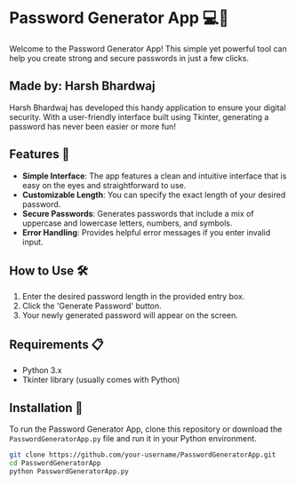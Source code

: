 
# Password Generator App 💻🔐

Welcome to the Password Generator App! This simple yet powerful tool can help you create strong and secure passwords in just a few clicks.

## Made by: Harsh Bhardwaj

Harsh Bhardwaj has developed this handy application to ensure your digital security. With a user-friendly interface built using Tkinter, generating a password has never been easier or more fun!

## Features 🌟

- **Simple Interface**: The app features a clean and intuitive interface that is easy on the eyes and straightforward to use.
- **Customizable Length**: You can specify the exact length of your desired password.
- **Secure Passwords**: Generates passwords that include a mix of uppercase and lowercase letters, numbers, and symbols.
- **Error Handling**: Provides helpful error messages if you enter invalid input.

## How to Use 🛠️

1. Enter the desired password length in the provided entry box.
2. Click the 'Generate Password' button.
3. Your newly generated password will appear on the screen.

## Requirements 📋

- Python 3.x
- Tkinter library (usually comes with Python)

## Installation 🔧

To run the Password Generator App, clone this repository or download the `PasswordGeneratorApp.py` file and run it in your Python environment.

```bash
git clone https://github.com/your-username/PasswordGeneratorApp.git
cd PasswordGeneratorApp
python PasswordGeneratorApp.py
